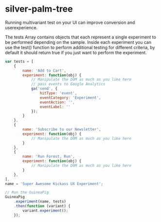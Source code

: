 # silver-palm-tree
Running multivariant test on your UI can improve conversion and userexperience.

The tests Array contains objects that each represent a single experiment to be performed depending on the sample. Inside each experiment you can use the test() function to perform additional testing for different criteria, by default it should return true if you just want to perform the experiment.

```javascript
var tests = [
    {
        name: 'Add to Cart',
        experiment: function(obj) {
            // Manipulate the DOM as much as you like here
            // pass events to Google Analytics
            ga('send', {
                hitType: 'event',
                eventCategory: 'Experiment',
                eventAction: '',
                eventLabel: ''
            });
        }
    },
    {
        name: 'Subscribe to our Newsletter',
        experiment: function(obj) {
            // Manipulate the DOM as much as you like here
        }
    },
    {
        name: 'Run Forest, Run',
        experiment: function(obj) {
            // Manipulate the DOM as much as you like here
        }
    },
],
name = 'Super Awesome Kickass UX Experiment';

// Run the GuineaPig
GuineaPig
    .experiment(name, tests)
    .then(function (variant) {
        variant.experiment();    
    });
```
